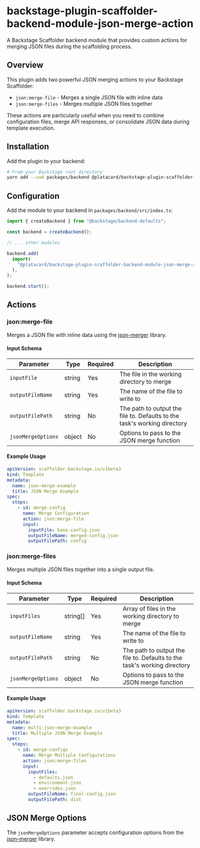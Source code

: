 # backstage-plugin-scaffolder-backend-module-json-merge-action

A Backstage Scaffolder backend module that provides custom actions for merging
JSON files during the scaffolding process.

## Overview

This plugin adds two powerful JSON merging actions to your Backstage Scaffolder:

- `json:merge-file` - Merges a single JSON file with inline data
- `json:merge-files` - Merges multiple JSON files together

These actions are particularly useful when you need to combine configuration
files, merge API responses, or consolidate JSON data during template execution.

## Installation

Add the plugin to your backend:

```bash
# From your Backstage root directory
yarn add --cwd packages/backend @platacard/backstage-plugin-scaffolder-backend-module-json-merge-action
```

## Configuration

Add the module to your backend in `packages/backend/src/index.ts`:

```typescript
import { createBackend } from "@backstage/backend-defaults";

const backend = createBackend();

// ... other modules

backend.add(
  import(
    "@platacard/backstage-plugin-scaffolder-backend-module-json-merge-action"
  ),
);

backend.start();
```

## Actions

### json:merge-file

Merges a JSON file with inline data using the
[json-merger](https://www.npmjs.com/package/json-merger) library.

#### Input Schema

| Parameter          | Type   | Required | Description                                                              |
| ------------------ | ------ | -------- | ------------------------------------------------------------------------ |
| `inputFile`        | string | Yes      | The file in the working directory to merge                               |
| `outputFileName`   | string | Yes      | The name of the file to write to                                         |
| `outputFilePath`   | string | No       | The path to output the file to. Defaults to the task's working directory |
| `jsonMergeOptions` | object | No       | Options to pass to the JSON merge function                               |

#### Example Usage

```yaml
apiVersion: scaffolder.backstage.io/v1beta3
kind: Template
metadata:
  name: json-merge-example
  title: JSON Merge Example
spec:
  steps:
    - id: merge-config
      name: Merge Configuration
      action: json:merge-file
      input:
        inputFile: base-config.json
        outputFileName: merged-config.json
        outputFilePath: config
```

### json:merge-files

Merges multiple JSON files together into a single output file.

#### Input Schema

| Parameter          | Type     | Required | Description                                                              |
| ------------------ | -------- | -------- | ------------------------------------------------------------------------ |
| `inputFiles`       | string[] | Yes      | Array of files in the working directory to merge                         |
| `outputFileName`   | string   | Yes      | The name of the file to write to                                         |
| `outputFilePath`   | string   | No       | The path to output the file to. Defaults to the task's working directory |
| `jsonMergeOptions` | object   | No       | Options to pass to the JSON merge function                               |

#### Example Usage

```yaml
apiVersion: scaffolder.backstage.io/v1beta3
kind: Template
metadata:
  name: multi-json-merge-example
  title: Multiple JSON Merge Example
spec:
  steps:
    - id: merge-configs
      name: Merge Multiple Configurations
      action: json:merge-files
      input:
        inputFiles:
          - defaults.json
          - environment.json
          - overrides.json
        outputFileName: final-config.json
        outputFilePath: dist
```

## JSON Merge Options

The `jsonMergeOptions` parameter accepts configuration options from the
[json-merger](https://www.npmjs.com/package/json-merger) library.
